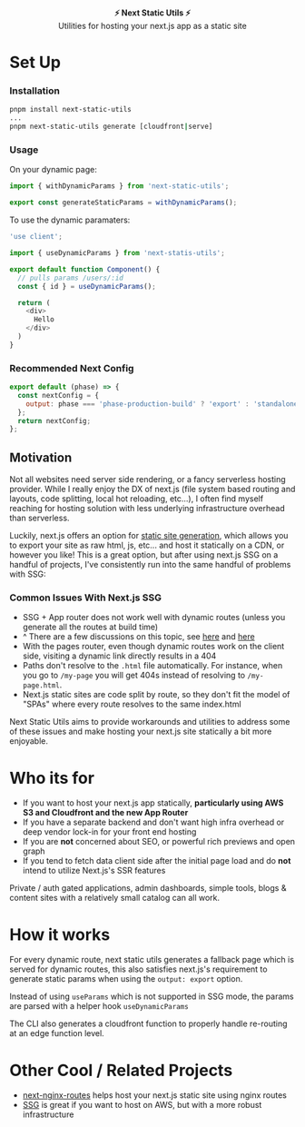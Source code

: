 <p align="center">
  <b>
    ⚡️ Next Static Utils ⚡️
  </b>
  <br/>
  Utilities for hosting your next.js app as a static site
</p>

# Set Up

### Installation

```bash
pnpm install next-static-utils
...
pnpm next-static-utils generate [cloudfront|serve]
```

### Usage

On your dynamic page:

```javascript
import { withDynamicParams } from 'next-static-utils';

export const generateStaticParams = withDynamicParams();
```

To use the dynamic paramaters:

```javascript
'use client';

import { useDynamicParams } from 'next-statis-utils';

export default function Component() {
  // pulls params /users/:id
  const { id } = useDynamicParams();

  return (
    <div>
      Hello
    </div>
  )
}
```

### Recommended Next Config

```javascript
export default (phase) => {
  const nextConfig = {
    output: phase === 'phase-production-build' ? 'export' : 'standalone',
  };
  return nextConfig;
};
```

## Motivation

Not all websites need server side rendering, or a fancy serverless hosting provider. While I really enjoy the DX of next.js (file system based routing and layouts, code splitting, local hot reloading, etc...), I often find myself reaching for hosting solution with less underlying infrastructure overhead than serverless.

Luckily, next.js offers an option for [static site generation](https://nextjs.org/docs/pages/building-your-application/rendering/static-site-generation), which allows you to export your site as raw html, js, etc... and host it statically on a CDN, or however you like! This is a great option, but after using next.js SSG on a handful of projects, I've consistently run into the same handful of problems with SSG:

### Common Issues With Next.js SSG

- SSG + App router does not work well with dynamic routes (unless you generate all the routes at build time)
- ^ There are a few discussions on this topic, see [here](https://github.com/vercel/next.js/discussions/64660#discussioncomment-9667981) and [here](https://github.com/vercel/next.js/discussions/55393#discussioncomment-9668219)
- With the pages router, even though dynamic routes work on the client side, visiting a dynamic link directly results in a 404
- Paths don't resolve to the `.html` file automatically. For instance, when you go to `/my-page` you will get 404s instead of resolving to `/my-page.html`.
- Next.js static sites are code split by route, so they don't fit the model of "SPAs" where every route resolves to the same index.html

Next Static Utils aims to provide workarounds and utilities to address some of these issues and make hosting your next.js site statically a bit more enjoyable.

# Who its for

- If you want to host your next.js app statically, **particularly using AWS S3 and Cloudfront and the new App Router**
- If you have a separate backend and don't want high infra overhead or deep vendor lock-in for your front end hosting
- If you are **not** concerned about SEO, or powerful rich previews and open graph
- If you tend to fetch data client side after the initial page load and do **not** intend to utilize Next.js's SSR features

Private / auth gated applications, admin dashboards, simple tools, blogs & content sites with a relatively small catalog can all work.

# How it works

For every dynamic route, next static utils generates a fallback page which is served for dynamic routes, this also satisfies next.js's requirement to generate static params when using the `output: export` option.

Instead of using `useParams` which is not supported in SSG mode, the params are parsed with a helper hook `useDynamicParams`

The CLI also generates a cloudfront function to properly handle re-routing at an edge function level.

# Other Cool / Related Projects

- [next-nginx-routes](https://github.com/geops/next-nginx-routes) helps host your next.js static site using nginx routes
- [SSG](https://ssg.dev) is great if you want to host on AWS, but with a more robust infrastructure



### 